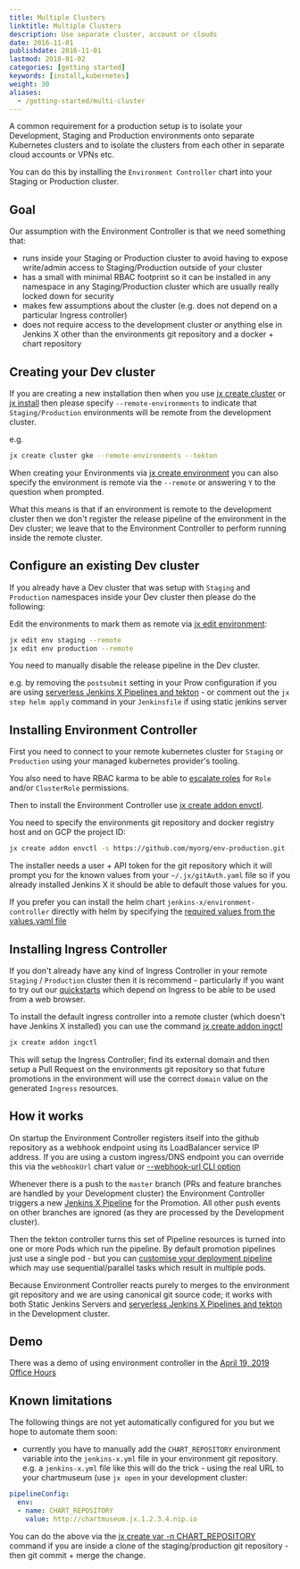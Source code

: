 ```yaml
---
title: Multiple Clusters
linktitle: Multiple Clusters
description: Use separate cluster, account or clouds
date: 2016-11-01
publishdate: 2016-11-01
lastmod: 2018-01-02
categories: [getting started]
keywords: [install,kubernetes]
weight: 30
aliases:
  - /getting-started/multi-cluster
---
```


A common requirement for a production setup is to isolate your Development, Staging and Production environments onto separate Kubernetes clusters and to isolate the clusters from each other in separate cloud accounts or VPNs etc.

You can do this by installing the `Environment Controller` chart into your Staging or Production cluster.

## Goal

Our assumption with the Environment Controller is that we need something that:

* runs inside your Staging or Production cluster to avoid having to expose write/admin access to Staging/Production outside of your cluster
* has a small with minimal RBAC footprint so it can be installed in any namespace in any Staging/Production cluster which are usually really locked down for security
* makes few assumptions about the cluster (e.g. does not depend on a particular Ingress controller)
* does not require access to the development cluster or anything else in Jenkins X other than the environments git repository and a docker + chart repository


## Creating your Dev cluster

If you are creating a new installation then when you use [jx create cluster](/commands/jx_create_cluster/) or [jx install](/commands/deprecation/) then please specify `--remote-environments` to indicate that `Staging/Production` environments will be remote from the development cluster.

e.g.

```sh
jx create cluster gke --remote-environments --tekton
```

When creating your Environments via [jx create environment](/commands/jx_create_environment/) you can also specify the environment is remote via the `--remote` or answering `Y` to the question when prompted.

What this means is that if an environment is remote to the development cluster then we don't register the release pipeline
of the environment in the Dev cluster; we leave that to the Environment Controller to perform running inside the remote cluster.


## Configure an existing Dev cluster

If you already have a Dev cluster that was setup with `Staging` and `Production` namespaces inside your Dev cluster then please do the following:

Edit the environments to mark them as remote via [jx edit environment](/commands/jx_edit_environment/):

```sh
jx edit env staging --remote
jx edit env production --remote
```

You need to manually disable the release pipeline in the Dev cluster.

e.g. by removing the `postsubmit` setting in your Prow configuration if you are using [serverless Jenkins X Pipelines and tekton](/docs/concepts/jenkins-x-pipelines/) - or comment out the `jx step helm apply` command in your `Jenkinsfile` if using static jenkins server


## Installing Environment Controller

First you need to connect to your remote kubernetes cluster for `Staging` or `Production` using your managed kubernetes provider's tooling.

You also need to have RBAC karma to be able to [escalate roles](https://kubernetes.io/docs/reference/access-authn-authz/rbac/#privilege-escalation-prevention-and-bootstrapping) for `Role` and/or `ClusterRole` permissions.

Then to install the Environment Controller use [jx create addon envctl](/commands/jx_create_addon_environment/).

You need to specify the environments git repository and docker registry host and on GCP the project ID:

```sh
jx create addon envctl -s https://github.com/myorg/env-production.git --project-id myproject --docker-registry gcr.io --cluster-rbac true --user mygituser --token mygittoken
```

The installer needs a user + API token for the git repository which it will prompt you for the known values from your `~/.jx/gitAuth.yaml` file so if you already installed Jenkins X it should be able to default those values for you.

If you prefer you can install the helm chart `jenkins-x/environment-controller` directly with helm by specifying the [required values from the values.yaml file](https://github.com/jenkins-x-charts/environment-controller/blob/master/environment-controller/values.yaml#L3-L19)


## Installing Ingress Controller

If you don't already have any kind of Ingress Controller in your remote `Staging` / `Production` cluster then it is recommend - particularly if you want to try out our [quickstarts](/docs/getting-started/first-project/create-quickstart/) which depend on Ingress to be able to be used from a web browser.

To install the default ingress controller into a remote cluster (which doesn't have Jenkins X installed) you can use the command [jx create addon ingctl](/commands/jx_create_addon_ingress/)

```sh
jx create addon ingctl
```

This will setup the Ingress Controller; find its external domain and then setup a Pull Request on the environments git repository so that future promotions in the environment will use the correct `domain` value on the generated `Ingress` resources.


## How it works

On startup the Environment Controller registers itself into the github repository as a webhook endpoint using its LoadBalancer service IP address. If you are using a custom ingress/DNS endpoint you can override this via the `webhookUrl` chart value or [--webhook-url CLI option](/commands/jx_create_addon_environment/)

Whenever there is a push to the `master` branch (PRs and feature branches are handled by your Development cluster) the Environment Controller triggers a new [Jenkins X Pipeline](/docs/concepts/jenkins-x-pipelines/) for the Promotion. All other push events on other branches are ignored (as they are processed by the Development cluster).

Then the tekton controller turns this set of Pipeline resources is turned into one or more Pods which run the pipeline. By default promotion pipelines just use a single pod - but you can [customise your deployment pipeline](/docs/concepts/jenkins-x-pipelines/#customizing-the-pipelines) which may use sequential/parallel tasks which result in multiple pods.

Because Environment Controller reacts purely to merges to the environment git repository and we are using canonical git source code; it works with both Static Jenkins Servers and [serverless Jenkins X Pipelines and tekton](/docs/concepts/jenkins-x-pipelines/) in the Development cluster.

## Demo

There was a demo of using environment controller in the [April 19, 2019 Office Hours](/community/office_hours/2019-04-19/)

## Known limitations

The following things are not yet automatically configured for you but we hope to automate them soon:

* currently you have to manually add the `CHART_REPOSITORY` environment variable into the `jenkins-x.yml` file in your environment git repository. e.g. a `jenkins-x.yml` file like this will do the trick - using the real URL to your chartmuseum (use `jx open` in your development cluster:

```yaml
pipelineConfig:
  env:
  - name: CHART_REPOSITORY
    value: http://chartmuseum.jx.1.2.3.4.nip.io
 ```

You can do the above via the [jx create var -n CHART_REPOSITORY](/commands/jx_create_variable/) command if you are inside a clone of the staging/production git repository - then git commit + merge the change.


